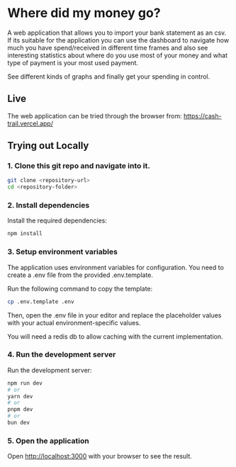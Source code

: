 # Where did my money go?

A web application that allows you to import your bank statement as an csv. If its suitable for the application you can use the dashboard to navigate how much you have spend/received in different time frames and also see interesting statistics about where do you use most of your money and what type of payment is your most used payment.

See different kinds of graphs and finally get your spending in control.

## Live

The web application can be tried through the browser from: https://cash-trail.vercel.app/

## Trying out Locally

### 1. Clone this git repo and navigate into it.

```bash
git clone <repository-url>
cd <repository-folder>
```

### 2. Install dependencies

Install the required dependencies:

```bash
npm install
```

### 3. Setup environment variables

The application uses environment variables for configuration. You need to create a .env file from the provided .env.template.

Run the following command to copy the template:

```bash
cp .env.template .env
```

Then, open the .env file in your editor and replace the placeholder values with your actual environment-specific values.

You will need a redis db to allow caching with the current implementation.


### 4. Run the development server

Run the development server:

```bash
npm run dev
# or
yarn dev
# or
pnpm dev
# or
bun dev
```

### 5. Open the application

Open [http://localhost:3000](http://localhost:3000) with your browser to see the result.

